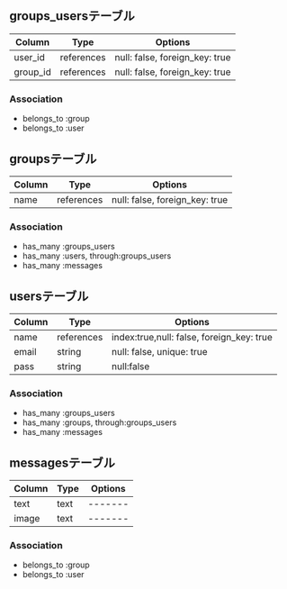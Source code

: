 ## groups_usersテーブル
|Column|Type|Options|
|------|----|-------|
|user_id|references|null: false, foreign_key: true|
|group_id|references|null: false, foreign_key: true|

### Association
- belongs_to :group
- belongs_to :user

## groupsテーブル
|Column|Type|Options|
|------|----|-------|
|name|references|null: false, foreign_key: true|

### Association
- has_many :groups_users
- has_many :users, through:groups_users
- has_many :messages

## usersテーブル
|Column|Type|Options|
|------|----|-------|
|name|references|index:true,null: false, foreign_key: true|
|email|string|null: false, unique: true|
|pass|string|null:false|

### Association
- has_many :groups_users
- has_many :groups, through:groups_users
- has_many :messages

## messagesテーブル
|Column|Type|Options|
|------|----|-------|
|text|text|-------|
|image|text|-------|

### Association
- belongs_to :group
- belongs_to :user
